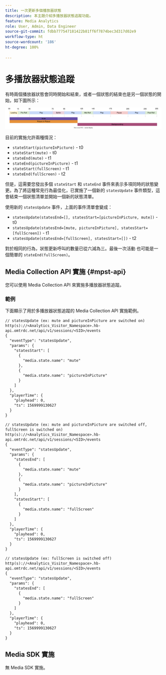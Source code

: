 ```yaml
---
title: 一次更新多個播放器狀態
description: 本主題介紹多播放器狀態追蹤功能。
feature: Media Analytics
role: User, Admin, Data Engineer
source-git-commit: fdbb777547181422b81ff6f7874bec3d317d02e9
workflow-type: ht
source-wordcount: '186'
ht-degree: 100%

---
```


# 多播放器狀態追蹤

有時兩個播放器狀態會同時開始和結束，或者一個狀態的結束也是另一個狀態的開始，如下圖所示：

![多播放器狀態](assets/multiple-player-states.svg)

目前的實施允許兩種情況：
- `stateStart(pictureInPicture)` - t0
- `stateStart(mute)` - t0
- `stateEnd(mute)` - t1
- `stateEnd(pictureInPicture)` - t1
- `stateStart(fullScreen)` - t1
- `stateEnd(fullScreen)` - t2

但是，這需要您發出多個 `stateStart` 和 `stateEnd` 事件來表示多項同時的狀態變更。為了將這種常見行為最佳化，已實施了一個新的 `statesUpdate` 事件類型，這會結束一個狀態清單並開始一個新的狀態清單。

使用新的 `statesUpdate` 事件，上面的事件清單會變成：
- `statesUpdate(statesEnd=[], statesStart=[pictureInPicture, mute])` - t0
- `statesUpdate(statesEnd=[mute, pictureInPicture], statesStart=[fullScreen])` - t1
- `statesUpdate(statesEnd=[fullScreen], statesStart=[])` - t2

對於相同的行為，狀態更新呼叫的數量已從六減為三。最後一次活動
也可能是一個簡單的 `stateEnd(fullScreen)`。

## Media Collection API 實施 {#mpst-api}

您可以使用 Media Collection API 來實施多播放器狀態追蹤。

### 範例

下面顯示了用於多播放器狀態追蹤的 Media Collection API 實施範例。

```
// statesUpdate (ex: mute and pictureInPicture are switched on)
http(s)://<Analytics_Visitor_Namespace>.hb-api.omtrdc.net/api/v1/sessions/<SID>/events
{
  "eventType": "statesUpdate",
  "params": {
    "statesStart": [
      {
        "media.state.name": "mute"
      },
      {
        "media.state.name": "pictureInPicture"
      }
    ]
  },
  "playerTime": {
    "playhead": 0,
    "ts": 1569999130627
  }
}
```

```
// statesUpdate (ex: mute and pictureInPicture are switched off, fullScreen is switched on)
http(s)://<Analytics_Visitor_Namespace>.hb-api.omtrdc.net/api/v1/sessions/<SID>/events
{
  "eventType": "statesUpdate",
  "params": {
    "statesEnd": [
      {
        "media.state.name": "mute"
      },
      {
        "media.state.name": "pictureInPicture"
      }
    ],
    "statesStart": [
      {
        "media.state.name": "fullScreen"
      }
    ]
  },
  "playerTime": {
    "playhead": 0,
    "ts": 1569999130627
  }
}
```

```
// statesUpdate (ex: fullScreen is switched off)
http(s)://<Analytics_Visitor_Namespace>.hb-api.omtrdc.net/api/v1/sessions/<SID>/events
{
  "eventType": "statesUpdate",
  "params": {
    "statesEnd": [
      {
        "media.state.name": "fullScreen"
      }
    ]
  },
  "playerTime": {
    "playhead": 0,
    "ts": 1569999130627
  }
}
```

## Media SDK 實施

無 Media SDK 實施。
